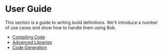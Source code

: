 User Guide
==========

This section is a guide to writing build definitions. We'll introduce
a number of use cases and show how to handle them using Bob.

- [Compiling Code](libraries_1.md)
- [Advanced Libraries](libraries_2.md)
- [Code Generation](code_generation.md)
